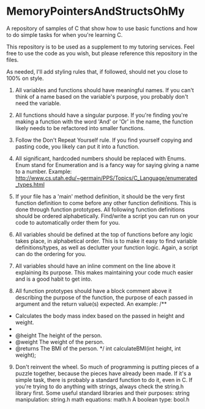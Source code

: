 # MemoryPointersAndStructsOhMy
A repository of samples of C that show how to use basic functions and how to do simple tasks for when you're learning C.

This repository is to be used as a supplement to my tutoring services. Feel free to use the code as you wish, but please reference this repository in the files.

As needed, I'll add styling rules that, if followed, should net you close to 100% on style.

1. All variables and functions should have meaningful names. If you can't think of a name based on the variable's purpose, you probably don't need the variable.

2. All functions should have a singular purpose. If you're finding you're making a function with the word 'And' or 'Or' in the name, the function likely needs to be refactored into smaller functions.

3. Follow the Don't Repeat Yourself rule. If you find yourself copying and pasting code, you likely can put it into a function.

4. All significant, hardcoded numbers should be replaced with Enums. Enum stand for Enumeration and is a fancy way for saying giving a name to a number. Example: http://www.cs.utah.edu/~germain/PPS/Topics/C_Language/enumerated_types.html

5. If your file has a 'main' method definition, it should be the very first function definition to come before any other function definitions. This is done through function prototypes. All following function definitions should be ordered alphabetically. Find/write a script you can run on your code to automatically order them for you.

6. All variables should be defined at the top of functions before any logic takes place, in alphabetical order. This is to make it easy to find variable definitions/types, as well as declutter your function logic. Again, a script can do the ordering for you.

7. All variables should have an inline comment on the line above it explaining its purpose. This makes maintaining your code much easier and is a good habit to get into.

8. All function prototypes should have a block comment above it describing the purpose of the function, the purpose of each passed in argument and the return value(s) expected. An example:
/**
 * Calculates the body mass index based on the passed in height and weight.
 * 
 * @height The height of the person.
 * @weight The weight of the person.
 * @returns The BMI of the person.
 */
 int calculateBMI(int height, int weight);

 9. Don't reinvent the wheel. So much of programming is putting pieces of a puzzle together, because the pieces have already been made. If it's a simple task, there is probably a standard function to do it, even in C. If you're trying to do anything with strings, always check the string.h library first. Some useful standard libraries and their purposes:
 string manipulation: string.h
 math equations: math.h
 A boolean type: bool.h
 
